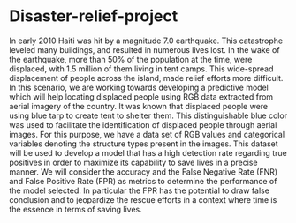 # Disaster-relief-project

In early 2010 Haiti was hit by a magnitude 7.0 earthquake. This catastrophe leveled many buildings, and resulted in numerous lives lost. In the wake of the earthquake, more than 50% of the population at the time, were displaced, with 1.5 million of them living in tent camps. This wide-spread displacement of people across the island, made relief efforts more difficult. 
In this scenario, we are working towards developing a predictive model which will help locating displaced people using RGB data extracted from aerial imagery of the country. It was known that displaced people were using blue tarp to create tent to shelter them. This distinguishable blue color was used to facilitate the identification of displaced people through aerial images.  For this purpose, we have a data set of RGB values and categorical variables denoting the structure types present in the images.  This dataset will be used to develop a model that has a high detection rate regarding true positives in order to maximize its capability to save lives in a precise manner. We will consider the accuracy and the False Negative Rate (FNR) and False Positive Rate (FPR) as metrics to determine the performance of the model selected. In particular the FPR has the potential to draw false conclusion and to jeopardize the rescue efforts in a context where time is the essence in terms of saving lives. 
